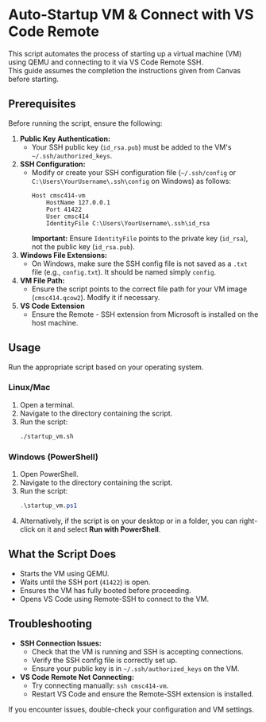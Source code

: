 # Auto-Startup VM & Connect with VS Code Remote

This script automates the process of starting up a virtual machine (VM) using QEMU and connecting to it via VS Code Remote SSH.  
This guide assumes the completion the instructions given from Canvas before starting.

## Prerequisites
Before running the script, ensure the following:
1. **Public Key Authentication:**
   - Your SSH public key (`id_rsa.pub`) must be added to the VM's `~/.ssh/authorized_keys`.
2. **SSH Configuration:**
   - Modify or create your SSH configuration file (`~/.ssh/config` or `C:\Users\YourUsername\.ssh\config` on Windows) as follows:
     ```
     Host cmsc414-vm
         HostName 127.0.0.1
         Port 41422
         User cmsc414
         IdentityFile C:\Users\YourUsername\.ssh\id_rsa
     ```
     **Important:** Ensure `IdentityFile` points to the private key (`id_rsa`), not the public key (`id_rsa.pub`).
3. **Windows File Extensions:**
   - On Windows, make sure the SSH config file is not saved as a `.txt` file (e.g., `config.txt`). It should be named simply `config`.
4. **VM File Path:**
   - Ensure the script points to the correct file path for your VM image (`cmsc414.qcow2`). Modify it if necessary.  
5. **VS Code Extension**  
   - Ensure the Remote - SSH extension from Microsoft is installed on the host machine.  

## Usage
Run the appropriate script based on your operating system.

### Linux/Mac
1. Open a terminal.
2. Navigate to the directory containing the script.
3. Run the script:
   ```bash
   ./startup_vm.sh
   ```

### Windows (PowerShell)
1. Open PowerShell.
2. Navigate to the directory containing the script.
3. Run the script:
   ```powershell
   .\startup_vm.ps1
   ```
4. Alternatively, if the script is on your desktop or in a folder, you can right-click on it and select **Run with PowerShell**.

## What the Script Does
- Starts the VM using QEMU.
- Waits until the SSH port (`41422`) is open.
- Ensures the VM has fully booted before proceeding.
- Opens VS Code using Remote-SSH to connect to the VM.

## Troubleshooting
- **SSH Connection Issues:**
  - Check that the VM is running and SSH is accepting connections.
  - Verify the SSH config file is correctly set up.
  - Ensure your public key is in `~/.ssh/authorized_keys` on the VM.
- **VS Code Remote Not Connecting:**
  - Try connecting manually: `ssh cmsc414-vm`.
  - Restart VS Code and ensure the Remote-SSH extension is installed.

If you encounter issues, double-check your configuration and VM settings.

